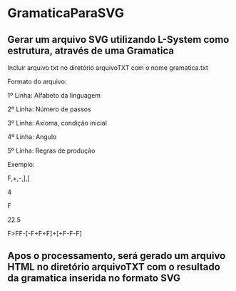 # GramaticaParaSVG
## Gerar um arquivo SVG utilizando L-System como estrutura, através de uma Gramatica

Incluir arquivo txt no diretório arquivoTXT com o nome gramatica.txt

Formato do arquivo:

1º Linha: Alfabeto da linguagem

2º Linha: Número de passos

3º Linha: Axioma, condição inicial

4º Linha: Angulo

5º Linha: Regras de produção


Exemplo:

F,+,-,],[

4

F

22.5

F>FF-[-F+F+F]+[+F-F-F]

## Apos o processamento, será gerado um arquivo HTML no diretório arquivoTXT com o resultado da gramatica inserida no formato SVG
